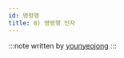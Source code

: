 ```yaml
---
id: 명령행
title: 8) 명령행 인자
---
```


:::note
written by [younyeojong](https://github.com/younyeojong)
:::
